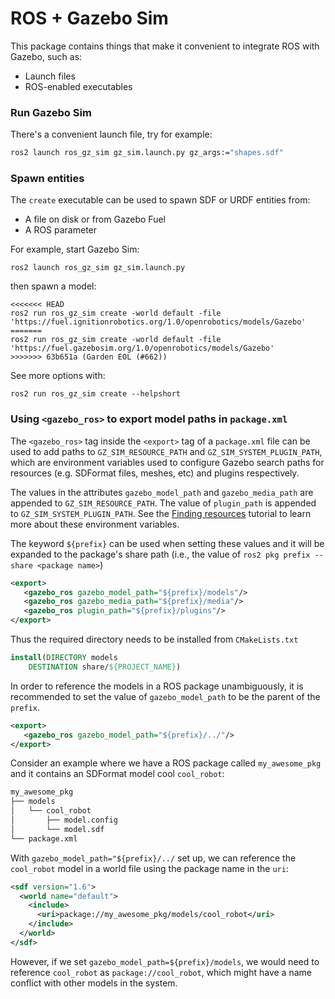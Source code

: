 # ROS + Gazebo Sim

This package contains things that make it convenient to integrate ROS with Gazebo, such as:

 - Launch files
 - ROS-enabled executables

### Run Gazebo Sim

There's a convenient launch file, try for example:

```bash
ros2 launch ros_gz_sim gz_sim.launch.py gz_args:="shapes.sdf"
```

### Spawn entities

The `create` executable can be used to spawn SDF or URDF entities from:

 - A file on disk or from Gazebo Fuel
 - A ROS parameter

For example, start Gazebo Sim:

```
ros2 launch ros_gz_sim gz_sim.launch.py
```

then spawn a model:

```
<<<<<<< HEAD
ros2 run ros_gz_sim create -world default -file 'https://fuel.ignitionrobotics.org/1.0/openrobotics/models/Gazebo'
=======
ros2 run ros_gz_sim create -world default -file 'https://fuel.gazebosim.org/1.0/openrobotics/models/Gazebo'
>>>>>>> 63b651a (Garden EOL (#662))
```

See more options with:

```
ros2 run ros_gz_sim create --helpshort
```

### Using `<gazebo_ros>` to export model paths in `package.xml`

The `<gazebo_ros>` tag inside the `<export>` tag of a `package.xml` file can be
used to add paths to `GZ_SIM_RESOURCE_PATH` and `GZ_SIM_SYSTEM_PLUGIN_PATH`,
which are environment variables used to configure Gazebo search paths for
resources (e.g. SDFormat files, meshes, etc) and plugins respectively.

The values in the attributes `gazebo_model_path` and `gazebo_media_path` are
appended to `GZ_SIM_RESOURCE_PATH`. The value of `plugin_path` is appended to
`GZ_SIM_SYSTEM_PLUGIN_PATH`. See the
[Finding resources](https://gazebosim.org/api/sim/8/resources.html) tutorial to
learn more about these environment variables.

The keyword `${prefix}` can be used when setting these values and it will be
expanded to the package's share path (i.e., the value of
`ros2 pkg prefix --share <package name>`)

```xml
<export>
   <gazebo_ros gazebo_model_path="${prefix}/models"/>
   <gazebo_ros gazebo_media_path="${prefix}/media"/>
   <gazebo_ros plugin_path="${prefix}/plugins"/>
</export>

```

Thus the required directory needs to be installed from `CMakeLists.txt`

```cmake
install(DIRECTORY models
    DESTINATION share/${PROJECT_NAME})
```

In order to reference the models in a ROS package unambiguously, it is
recommended to set the value of `gazebo_model_path` to be the parent
of the `prefix`.

```xml
<export>
   <gazebo_ros gazebo_model_path="${prefix}/../"/>
</export>

```

Consider an example where we have a ROS package called `my_awesome_pkg`
and it contains an SDFormat model cool `cool_robot`:

```bash
my_awesome_pkg
├── models
│   └── cool_robot
│       ├── model.config
│       └── model.sdf
└── package.xml
```

With `gazebo_model_path="${prefix}/../` set up, we can
reference the `cool_robot` model in a world file using the package name
in the `uri`:

```xml
<sdf version="1.6">
  <world name="default">
    <include>
      <uri>package://my_awesome_pkg/models/cool_robot</uri>
    </include>
  </world>
</sdf>
```

However, if we set `gazebo_model_path=${prefix}/models`, we would
need to reference `cool_robot` as `package://cool_robot`, which
might have a name conflict with other models in the system.
